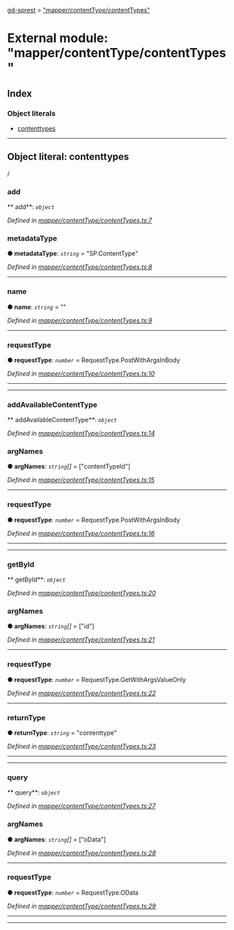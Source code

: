 [gd-sprest](../README.md) > ["mapper/contentType/contentTypes"](../modules/_mapper_contenttype_contenttypes_.md)



# External module: "mapper/contentType/contentTypes"

## Index

### Object literals

* [contenttypes](_mapper_contenttype_contenttypes_.md#contenttypes)



---
<a id="contenttypes"></a>

## Object literal: contenttypes


/


<a id="contenttypes.add"></a>

###  add

** add**:  *`object`* 

*Defined in [mapper/contentType/contentTypes.ts:7](https://github.com/gunjandatta/sprest/blob/3de79f1/src/mapper/contentType/contentTypes.ts#L7)*




<a id="contenttypes.add.metadatatype"></a>

###  metadataType

**●  metadataType**:  *`string`*  = "SP.ContentType"

*Defined in [mapper/contentType/contentTypes.ts:8](https://github.com/gunjandatta/sprest/blob/3de79f1/src/mapper/contentType/contentTypes.ts#L8)*





___
<a id="contenttypes.add.name"></a>

###  name

**●  name**:  *`string`*  = ""

*Defined in [mapper/contentType/contentTypes.ts:9](https://github.com/gunjandatta/sprest/blob/3de79f1/src/mapper/contentType/contentTypes.ts#L9)*





___
<a id="contenttypes.add.requesttype"></a>

###  requestType

**●  requestType**:  *`number`*  =  RequestType.PostWithArgsInBody

*Defined in [mapper/contentType/contentTypes.ts:10](https://github.com/gunjandatta/sprest/blob/3de79f1/src/mapper/contentType/contentTypes.ts#L10)*





___

___
<a id="contenttypes.addavailablecontenttype"></a>

###  addAvailableContentType

** addAvailableContentType**:  *`object`* 

*Defined in [mapper/contentType/contentTypes.ts:14](https://github.com/gunjandatta/sprest/blob/3de79f1/src/mapper/contentType/contentTypes.ts#L14)*




<a id="contenttypes.addavailablecontenttype.argnames"></a>

###  argNames

**●  argNames**:  *`string`[]*  =  ["contentTypeId"]

*Defined in [mapper/contentType/contentTypes.ts:15](https://github.com/gunjandatta/sprest/blob/3de79f1/src/mapper/contentType/contentTypes.ts#L15)*





___
<a id="contenttypes.addavailablecontenttype.requesttype-1"></a>

###  requestType

**●  requestType**:  *`number`*  =  RequestType.PostWithArgsInBody

*Defined in [mapper/contentType/contentTypes.ts:16](https://github.com/gunjandatta/sprest/blob/3de79f1/src/mapper/contentType/contentTypes.ts#L16)*





___

___
<a id="contenttypes.getbyid"></a>

###  getById

** getById**:  *`object`* 

*Defined in [mapper/contentType/contentTypes.ts:20](https://github.com/gunjandatta/sprest/blob/3de79f1/src/mapper/contentType/contentTypes.ts#L20)*




<a id="contenttypes.getbyid.argnames-1"></a>

###  argNames

**●  argNames**:  *`string`[]*  =  ["id"]

*Defined in [mapper/contentType/contentTypes.ts:21](https://github.com/gunjandatta/sprest/blob/3de79f1/src/mapper/contentType/contentTypes.ts#L21)*





___
<a id="contenttypes.getbyid.requesttype-2"></a>

###  requestType

**●  requestType**:  *`number`*  =  RequestType.GetWithArgsValueOnly

*Defined in [mapper/contentType/contentTypes.ts:22](https://github.com/gunjandatta/sprest/blob/3de79f1/src/mapper/contentType/contentTypes.ts#L22)*





___
<a id="contenttypes.getbyid.returntype"></a>

###  returnType

**●  returnType**:  *`string`*  = "contenttype"

*Defined in [mapper/contentType/contentTypes.ts:23](https://github.com/gunjandatta/sprest/blob/3de79f1/src/mapper/contentType/contentTypes.ts#L23)*





___

___
<a id="contenttypes.query"></a>

###  query

** query**:  *`object`* 

*Defined in [mapper/contentType/contentTypes.ts:27](https://github.com/gunjandatta/sprest/blob/3de79f1/src/mapper/contentType/contentTypes.ts#L27)*




<a id="contenttypes.query.argnames-2"></a>

###  argNames

**●  argNames**:  *`string`[]*  =  ["oData"]

*Defined in [mapper/contentType/contentTypes.ts:28](https://github.com/gunjandatta/sprest/blob/3de79f1/src/mapper/contentType/contentTypes.ts#L28)*





___
<a id="contenttypes.query.requesttype-3"></a>

###  requestType

**●  requestType**:  *`number`*  =  RequestType.OData

*Defined in [mapper/contentType/contentTypes.ts:29](https://github.com/gunjandatta/sprest/blob/3de79f1/src/mapper/contentType/contentTypes.ts#L29)*





___

___


